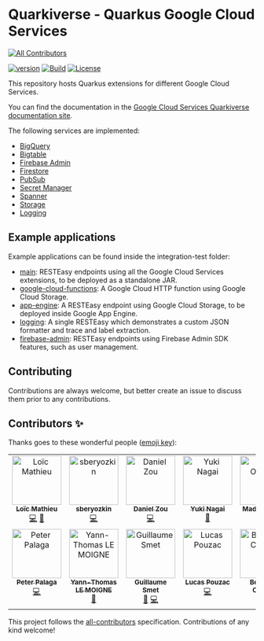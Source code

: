 # Quarkiverse - Quarkus Google Cloud Services
<!-- ALL-CONTRIBUTORS-BADGE:START - Do not remove or modify this section -->
[![All Contributors](https://img.shields.io/badge/all_contributors-14-orange.svg?style=flat-square)](#contributors-)
<!-- ALL-CONTRIBUTORS-BADGE:END -->
[![version](https://img.shields.io/maven-central/v/io.quarkiverse.googlecloudservices/quarkus-google-cloud-services-bom)](https://repo1.maven.org/maven2/io/quarkiverse/googlecloudservices/)
[![Build](https://github.com/quarkiverse/quarkus-google-cloud-services/workflows/Build/badge.svg)](https://github.com/quarkiverse/quarkus-google-cloud-services/actions?query=workflow%3ABuild)
[![License](https://img.shields.io/badge/License-Apache%202.0-blue.svg)](https://opensource.org/licenses/Apache-2.0)

This repository hosts Quarkus extensions for different Google Cloud Services.

You can find the documentation in the [Google Cloud Services Quarkiverse documentation site](https://quarkiverse.github.io/quarkiverse-docs/quarkus-google-cloud-services/main/).

The following services are implemented:
- [BigQuery](bigquery)
- [Bigtable](bigtable)
- [Firebase Admin](firebase-admin)
- [Firestore](firestore)
- [PubSub](pubsub)
- [Secret Manager](secret-manager)
- [Spanner](spanner)
- [Storage](storage)
- [Logging](logging)
    
## Example applications

Example applications can be found inside the integration-test folder:
- [main](integration-tests/main): RESTEasy endpoints using all the Google Cloud Services extensions, to be deployed as a standalone JAR.
- [google-cloud-functions](integration-tests/google-cloud-functions): A Google Cloud HTTP function using Google Cloud Storage. 
- [app-engine](integration-tests/app-engine): A RESTEasy endpoint using Google Cloud Storage, to be deployed inside Google App Engine.
- [logging](integration-tests/logging): A single RESTEasy which demonstrates a custom JSON formatter and trace and label extraction. 
- [firebase-admin](integration-tests/firebase-admin): RESTEasy endpoints using Firebase Admin SDK features, such as user management.
    
## Contributing

Contributions are always welcome, but better create an issue to discuss them prior to any contributions.

## Contributors ✨

Thanks goes to these wonderful people ([emoji key](https://allcontributors.org/docs/en/emoji-key)):

<!-- ALL-CONTRIBUTORS-LIST:START - Do not remove or modify this section -->
<!-- prettier-ignore-start -->
<!-- markdownlint-disable -->
<table>
  <tbody>
    <tr>
      <td align="center" valign="top" width="14.28%"><a href="https://www.loicmathieu.fr"><img src="https://avatars2.githubusercontent.com/u/1819009?v=4?s=100" width="100px;" alt="Loïc Mathieu"/><br /><sub><b>Loïc Mathieu</b></sub></a><br /><a href="https://github.com/quarkiverse/quarkus-google-cloud-services/commits?author=loicmathieu" title="Code">💻</a> <a href="#maintenance-loicmathieu" title="Maintenance">🚧</a></td>
      <td align="center" valign="top" width="14.28%"><a href="https://github.com/sberyozkin"><img src="https://avatars3.githubusercontent.com/u/467639?v=4?s=100" width="100px;" alt="sberyozkin"/><br /><sub><b>sberyozkin</b></sub></a><br /><a href="https://github.com/quarkiverse/quarkus-google-cloud-services/commits?author=sberyozkin" title="Code">💻</a></td>
      <td align="center" valign="top" width="14.28%"><a href="https://github.com/dzou"><img src="https://avatars1.githubusercontent.com/u/3209274?v=4?s=100" width="100px;" alt="Daniel Zou"/><br /><sub><b>Daniel Zou</b></sub></a><br /><a href="https://github.com/quarkiverse/quarkus-google-cloud-services/commits?author=dzou" title="Code">💻</a></td>
      <td align="center" valign="top" width="14.28%"><a href="http://ynagai.info"><img src="https://avatars1.githubusercontent.com/u/1780156?v=4?s=100" width="100px;" alt="Yuki Nagai"/><br /><sub><b>Yuki Nagai</b></sub></a><br /><a href="https://github.com/quarkiverse/quarkus-google-cloud-services/commits?author=uny" title="Documentation">📖</a></td>
      <td align="center" valign="top" width="14.28%"><a href="http://madsopheim.com"><img src="https://avatars.githubusercontent.com/u/1844557?v=4?s=100" width="100px;" alt="Mads Opheim"/><br /><sub><b>Mads Opheim</b></sub></a><br /><a href="https://github.com/quarkiverse/quarkus-google-cloud-services/commits?author=madsop" title="Code">💻</a> <a href="https://github.com/quarkiverse/quarkus-google-cloud-services/commits?author=madsop" title="Documentation">📖</a></td>
      <td align="center" valign="top" width="14.28%"><a href="https://github.com/PeterUlb"><img src="https://avatars.githubusercontent.com/u/13261215?v=4?s=100" width="100px;" alt="PeterUlb"/><br /><sub><b>PeterUlb</b></sub></a><br /><a href="https://github.com/quarkiverse/quarkus-google-cloud-services/commits?author=PeterUlb" title="Code">💻</a></td>
      <td align="center" valign="top" width="14.28%"><a href="https://www.4pixel.it"><img src="https://avatars.githubusercontent.com/u/3707628?v=4?s=100" width="100px;" alt="Felipe Sabadini"/><br /><sub><b>Felipe Sabadini</b></sub></a><br /><a href="https://github.com/quarkiverse/quarkus-google-cloud-services/commits?author=felipesabadini" title="Code">💻</a></td>
    </tr>
    <tr>
      <td align="center" valign="top" width="14.28%"><a href="https://twitter.com/ppalaga"><img src="https://avatars.githubusercontent.com/u/1826249?v=4?s=100" width="100px;" alt="Peter Palaga"/><br /><sub><b>Peter Palaga</b></sub></a><br /><a href="https://github.com/quarkiverse/quarkus-google-cloud-services/commits?author=ppalaga" title="Code">💻</a></td>
      <td align="center" valign="top" width="14.28%"><a href="https://github.com/yatho"><img src="https://avatars.githubusercontent.com/u/6213245?v=4?s=100" width="100px;" alt="Yann-Thomas LE MOIGNE"/><br /><sub><b>Yann-Thomas LE MOIGNE</b></sub></a><br /><a href="https://github.com/quarkiverse/quarkus-google-cloud-services/commits?author=yatho" title="Documentation">📖</a></td>
      <td align="center" valign="top" width="14.28%"><a href="https://lesincroyableslivres.fr/"><img src="https://avatars.githubusercontent.com/u/1279749?v=4?s=100" width="100px;" alt="Guillaume Smet"/><br /><sub><b>Guillaume Smet</b></sub></a><br /><a href="https://github.com/quarkiverse/quarkus-google-cloud-services/commits?author=gsmet" title="Documentation">📖</a> <a href="https://github.com/quarkiverse/quarkus-google-cloud-services/commits?author=gsmet" title="Code">💻</a></td>
      <td align="center" valign="top" width="14.28%"><a href="https://github.com/lucaspouzac"><img src="https://avatars.githubusercontent.com/u/758899?v=4?s=100" width="100px;" alt="Lucas Pouzac"/><br /><sub><b>Lucas Pouzac</b></sub></a><br /><a href="https://github.com/quarkiverse/quarkus-google-cloud-services/commits?author=lucaspouzac" title="Code">💻</a></td>
      <td align="center" valign="top" width="14.28%"><a href="https://github.com/bernardocoferre"><img src="https://avatars.githubusercontent.com/u/4994556?v=4?s=100" width="100px;" alt="Bernardo Coferre"/><br /><sub><b>Bernardo Coferre</b></sub></a><br /><a href="https://github.com/quarkiverse/quarkus-google-cloud-services/commits?author=bernardocoferre" title="Code">💻</a></td>
      <td align="center" valign="top" width="14.28%"><a href="https://github.com/zanmagerl"><img src="https://avatars.githubusercontent.com/u/36709679?v=4?s=100" width="100px;" alt="Žan Magerl"/><br /><sub><b>Žan Magerl</b></sub></a><br /><a href="https://github.com/quarkiverse/quarkus-google-cloud-services/commits?author=zanmagerl" title="Code">💻</a></td>
      <td align="center" valign="top" width="14.28%"><a href="http://www.larsan.net"><img src="https://avatars.githubusercontent.com/u/30407653?v=4?s=100" width="100px;" alt="Lars J. Nilsson"/><br /><sub><b>Lars J. Nilsson</b></sub></a><br /><a href="https://github.com/quarkiverse/quarkus-google-cloud-services/commits?author=Fungrim" title="Code">💻</a></td>
    </tr>
  </tbody>
</table>

<!-- markdownlint-restore -->
<!-- prettier-ignore-end -->

<!-- ALL-CONTRIBUTORS-LIST:END -->

This project follows the [all-contributors](https://github.com/all-contributors/all-contributors) specification. Contributions of any kind welcome!
